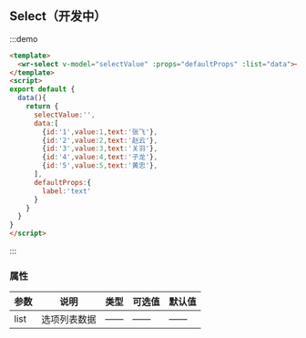 ## Select（开发中）


:::demo
```html
<template>
  <wr-select v-model="selectValue" :props="defaultProps" :list="data"></wr-select>
</template>
<script>
export default {
  data(){
    return {
      selectValue:'',
      data:[
        {id:'1',value:1,text:'张飞'},
        {id:'2',value:2,text:'赵云'},
        {id:'3',value:3,text:'关羽'},
        {id:'4',value:4,text:'子龙'},
        {id:'5',value:5,text:'黄忠'},
      ],
      defaultProps:{
        label:'text'
      }
    }
  }
}
</script>
```
:::
### 属性
| 参数      | 说明    | 类型      | 可选值       | 默认值   |
|---------- |-------- |---------- |-------------  |-------- |
| list     |  选项列表数据 |  ——  |   ——  |    ——   |   